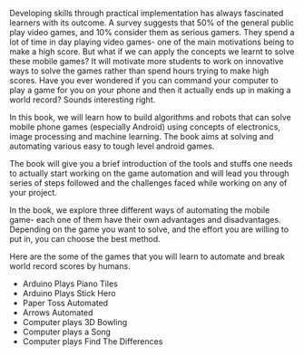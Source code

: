 Developing skills through practical implementation has always fascinated learners with its outcome. A survey suggests that 50% of the general public play video games, and 10% consider them as serious gamers. They spend a lot of time in day playing video games- one of the main motivations being to make a high score. But what if we can apply the concepts we learnt to solve these mobile games? It will motivate more students to work on innovative ways to solve the games rather than spend hours trying to make high scores. Have you ever wondered if you can command your computer to play a game for you on your phone and then it actually ends up in making a world record? Sounds interesting right.

In this book, we will learn how to build algorithms and robots that can solve mobile phone games (especially Android) using concepts of electronics, image processing and machine learning. The book aims at solving and automating various easy to tough level android games.

The book will give you a brief introduction of the tools and stuffs one needs to actually start working on the game automation and will lead you through series of steps followed and the challenges faced while working on any of your project.

In the book, we explore three different ways of automating the mobile game- each one of them have their own advantages and disadvantages. Depending on the game you want to solve, and the effort you are willing to put in, you can choose the best method.

Here are the some of the games that you will learn to automate and break world record scores by humans. 
* Arduino Plays Piano Tiles
* Arduino Plays Stick Hero
* Paper Toss Automated
* Arrows Automated
* Computer plays 3D Bowling
* Computer plays a Song
* Computer plays Find The Differences